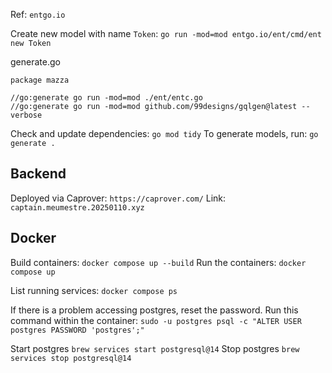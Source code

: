 Ref: `entgo.io`

Create new model with name `Token`:
    `go run -mod=mod entgo.io/ent/cmd/ent new Token`

generate.go
```
package mazza

//go:generate go run -mod=mod ./ent/entc.go
//go:generate go run -mod=mod github.com/99designs/gqlgen@latest --verbose
```

Check and update dependencies: `go mod tidy`
To generate models, run: `go generate .`


## Backend
Deployed via Caprover: `https://caprover.com/`
Link: `captain.meumestre.20250110.xyz`

## Docker
Build containers: `docker compose up --build`
Run the containers: `docker compose up`

List running services: `docker compose ps`

If there is a problem accessing postgres, reset the password.
Run this command within the container: `sudo -u postgres psql -c "ALTER USER postgres PASSWORD 'postgres';"`

Start postgres `brew services start postgresql@14`
Stop postgres `brew services stop postgresql@14`